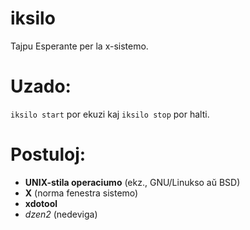 # iksilo
Tajpu Esperante per la x-sistemo.

# Uzado:
`iksilo start` por ekuzi kaj `iksilo stop` por halti.

# Postuloj:
- **UNIX-stila operaciumo** (ekz., GNU/Linukso aŭ BSD)
- **X** (norma fenestra sistemo)
- **xdotool**
- *dzen2* (nedeviga)
